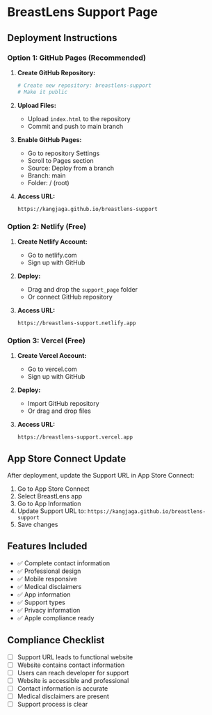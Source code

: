 # BreastLens Support Page

## Deployment Instructions

### Option 1: GitHub Pages (Recommended)

1. **Create GitHub Repository:**
   ```bash
   # Create new repository: breastlens-support
   # Make it public
   ```

2. **Upload Files:**
   - Upload `index.html` to the repository
   - Commit and push to main branch

3. **Enable GitHub Pages:**
   - Go to repository Settings
   - Scroll to Pages section
   - Source: Deploy from a branch
   - Branch: main
   - Folder: / (root)

4. **Access URL:**
   ```
   https://kangjaga.github.io/breastlens-support
   ```

### Option 2: Netlify (Free)

1. **Create Netlify Account:**
   - Go to netlify.com
   - Sign up with GitHub

2. **Deploy:**
   - Drag and drop the `support_page` folder
   - Or connect GitHub repository

3. **Access URL:**
   ```
   https://breastlens-support.netlify.app
   ```

### Option 3: Vercel (Free)

1. **Create Vercel Account:**
   - Go to vercel.com
   - Sign up with GitHub

2. **Deploy:**
   - Import GitHub repository
   - Or drag and drop files

3. **Access URL:**
   ```
   https://breastlens-support.vercel.app
   ```

## App Store Connect Update

After deployment, update the Support URL in App Store Connect:

1. Go to App Store Connect
2. Select BreastLens app
3. Go to App Information
4. Update Support URL to: `https://kangjaga.github.io/breastlens-support`
5. Save changes

## Features Included

- ✅ Complete contact information
- ✅ Professional design
- ✅ Mobile responsive
- ✅ Medical disclaimers
- ✅ App information
- ✅ Support types
- ✅ Privacy information
- ✅ Apple compliance ready

## Compliance Checklist

- [ ] Support URL leads to functional website
- [ ] Website contains contact information
- [ ] Users can reach developer for support
- [ ] Website is accessible and professional
- [ ] Contact information is accurate
- [ ] Medical disclaimers are present
- [ ] Support process is clear
